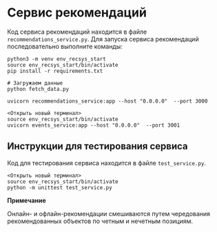 # Сервис рекомендаций

Код сервиса рекомендаций находится в файле `recommendations_service.py`.
Для запуска сервиса рекомендаций последовательно выполните команды:
```
python3 -m venv env_recsys_start
source env_recsys_start/bin/activate
pip install -r requirements.txt

# Загружаем данные
python fetch_data.py

uvicorn recommendations_service:app --host "0.0.0.0"  --port 3000

<Открыть новый терминал>
source env_recsys_start/bin/activate
uvicorn events_service:app --host "0.0.0.0"  --port 3001
```

## Инструкции для тестирования сервиса

Код для тестирования сервиса находится в файле `test_service.py`.
```
<Открыть новый терминал>
source env_recsys_start/bin/activate
python -m unittest test_service.py

```

**Примечание**

 Онлайн- и офлайн-рекомендации смешиваются путем чередования
 рекомендованных объектов по четным и нечетным позициям.
